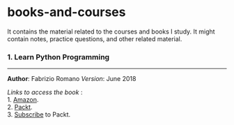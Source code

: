 # books-and-courses
It contains the material related to the courses and books I study. It might contain notes, practice questions, and other related material.

### 1. Learn Python Programming
-------------------------------------------------------------
**Author**: Fabrizio Romano
*Version*: June 2018

_Links to access the book_ :  
    1. [Amazon](https://www.amazon.com/Learn-Python-Programming-no-nonsense-programming/dp/1788996666).  
    2. [Packt](https://www.packtpub.com/free-ebook/learn-python-programming-second-edition/9781788996662).  
    3. [Subscribe](subscription.packthub.com) to Packt.  
